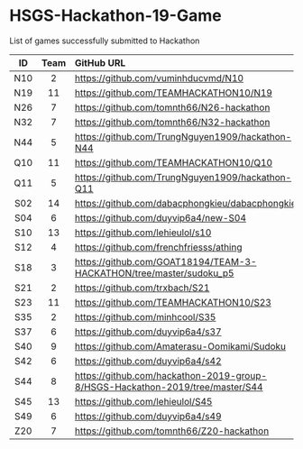 # HSGS-Hackathon-19-Game
List of games successfully submitted to Hackathon

| ID  | Team | GitHub URL                                                                    | Version                                                                                                         |
| :-: | :--: | :---------------------------------------------------------------------------- | :-------------------------------------------------------------------------------------------------------------- |
| N10 |  2   | https://github.com/vuminhducvmd/N10                                           | https://github.com/vuminhducvmd/N10/tree/022565e10ccff8a9e3ccc3232fa7e0329edac82b                               |
| N19 |  11  | https://github.com/TEAMHACKATHON10/N19                                        | https://github.com/TEAMHACKATHON10/N19/tree/7f2367d7f2d1f334a8af22f01a926f8335596b34                            |
| N26 |  7   | https://github.com/tomnth66/N26-hackathon                                     | https://github.com/tomnth66/N26-hackathon/tree/9989979f9cb602a7d0f6bbcec4cee6096cbbdee9                         |
| N32 |  7   | https://github.com/tomnth66/N32-hackathon                                     | https://github.com/tomnth66/N32-hackathon/tree/312147221a4f373e8b3d2c6995cac3404b4807da                         |
| N44 |  5   | https://github.com/TrungNguyen1909/hackathon-N44                              | https://github.com/TrungNguyen1909/hackathon-N44/tree/1de8d2b3d5ebdd437b13a629edcb759f4003c368                  |
| Q10 |  11  | https://github.com/TEAMHACKATHON10/Q10                                        | https://github.com/TEAMHACKATHON10/Q10/tree/02b7724324a1501d62393d4eed2376ab1748efd1                            |
| Q11 |  5   | https://github.com/TrungNguyen1909/hackathon-Q11                              | https://github.com/TrungNguyen1909/hackathon-Q11/tree/61f84705a69bd7626fb003cc35f2e8c9ed2c5d34                  |
| S02 |  14  | https://github.com/dabacphongkieu/dabacphongkieu                              | https://github.com/dabacphongkieu/dabacphongkieu/tree/6d132fc1e00378de4f8fddaac64691d2220393d6                  |
| S04 |  6   | https://github.com/duyvip6a4/new-S04                                          | https://github.com/duyvip6a4/new-S04/tree/31a66489f4308fb765bd94650e9fe3cb02c42795                              |
| S10 |  13  | https://github.com/lehieulol/s10                                              | https://github.com/lehieulol/s10/tree/280c9a42b1c8a7735fcf7941ede9a8677d71e1a9                                  |
| S12 |  4   | https://github.com/frenchfriesss/athing                                       | https://github.com/frenchfriesss/athing/tree/71b28d52d523f8d3d9f697b01ed5b9444f9c24e9                           |
| S18 |  3   | https://github.com/GOAT18194/TEAM-3-HACKATHON/tree/master/sudoku_p5           | https://github.com/GOAT18194/TEAM-3-HACKATHON/tree/aeec4006707881211738dc8bcc1f0563012683bf/sudoku_p5           |
| S21 |  2   | https://github.com/trxbach/S21                                                | https://github.com/trxbach/S21/tree/3e801d4670c2ca0c0dd6cada30a2e06fa2e77d8f                                    |
| S23 |  11  | https://github.com/TEAMHACKATHON10/S23                                        | https://github.com/TEAMHACKATHON10/S23/tree/37fd16938e63a8cd3a331f411d829c4ab005cbf6                            |  |
| S35 |  2   | https://github.com/minhcool/S35                                               | https://github.com/minhcool/S35/tree/62af517f690a112c1d6d531b3bf19c0e84e5531c                                   |
| S37 |  6   | https://github.com/duyvip6a4/s37                                              | https://github.com/duyvip6a4/s37/tree/3fd6e2728bc3a8e9665ecce83b3b06c241d68de9                                  |
| S40 |  9   | https://github.com/Amaterasu-Oomikami/Sudoku                                  | https://github.com/Amaterasu-Oomikami/Sudoku/tree/94fc90fdc7070f1441b0d3cde89e9cf987e165ea                      |
| S42 |  6   | https://github.com/duyvip6a4/s42                                              | https://github.com/duyvip6a4/s42/tree/37a09e3e3319d1afd1624103fcdee97c4dfd0720                                  |
| S44 |  8   | https://github.com/hackathon-2019-group-8/HSGS-Hackathon-2019/tree/master/S44 | https://github.com/hackathon-2019-group-8/HSGS-Hackathon-2019/tree/1c539db8fcb0476af4eb8706801c7a2fb61a6d94/S44 |
| S45 |  13  | https://github.com/lehieulol/S45                                              | https://github.com/lehieulol/S45/tree/7d537528f0482b53656bd2c673e4a436533ef70d                                  |
| S49 |  6   | https://github.com/duyvip6a4/s49                                              | https://github.com/duyvip6a4/s49/tree/690673a11189fe03ed4121b7bf9d08b6853b9ab9                                  |  |
| Z20 |  7   | https://github.com/tomnth66/Z20-hackathon                                     | https://github.com/tomnth66/Z20-hackathon/tree/a894228eb83fdd2edfd3848429ca545bb14803f6                         |

